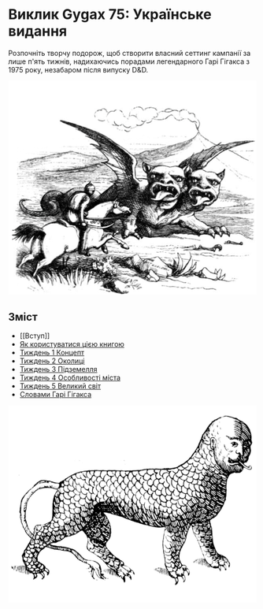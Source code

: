 # Виклик Gygax 75: Українське видання
Розпочніть творчу подорож, щоб створити власний сеттинг кампанії за лише п'ять тижнів, надихаючись порадами легендарного Гарі Гігакса з 1975 року, незабаром після випуску D&D.

![](Assets/Front_Art.png)

## Зміст
- [[Вступ]]
- [Як користуватися цією книгою](Як%20користуватися%20цією%20книгою.md)
- [Тиждень 1 Концепт](Тиждень%201%20Концепт.md)
- [Тиждень 2 Околиці](Тиждень%202%20Околиці.md)
- [Тиждень 3 Підземелля](Тиждень%203%20Підземелля.md)
- [Тиждень 4 Особливості міста](Тиждень%204%20Особливості%20міста.md)
- [Тиждень 5 Великий світ](Тиждень%205%20Великий%20світ.md)
- [Словами Гарі Гігакса](Словами%20Гарі%20Гігакса.md)

![](Assets/2.png)